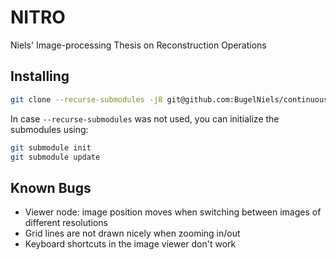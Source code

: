 # NITRO

Niels' Image-processing Thesis on Reconstruction Operations


## Installing

```sh
git clone --recurse-submodules -j8 git@github.com:BugelNiels/continuous-bit-depth-images.git
```

In case `--recurse-submodules` was not used, you can initialize the submodules using:

```sh
git submodule init
git submodule update
```

## Known Bugs

- Viewer node: image position moves when switching between images of different resolutions
- Grid lines are not drawn nicely when zooming in/out
- Keyboard shortcuts in the image viewer don't work